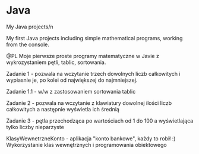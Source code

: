 # Java
My Java projects/n

My first Java projects including simple mathematical programs, working from the console.

@PL Moje pierwsze proste programy matematyczne w Javie z wykrozystaniem pętli, tablic, sortowania.

<p>Zadanie 1 - pozwala na wczytanie trzech dowolnych liczb całkowitych i wypiasnie je, po kolei od największej do najmniejszej.</p>
<p>Zadanie 1.1 - w/w z zastosowaniem sortowania tablic </p>
<p>Zadanie 2 - pozwala na wczytanie z klawiatury dowolnej ilości liczb całkowitych a następnie wyświetla ich średnią</p>
<p>Zadanie 3 - pętla przechodząca po wartościach od 1 do 100 a wyświetlająca tylko liczby nieparzyste</p>
<p>KlasyWewnetrzneKonto - aplikacja "konto bankowe", każdy to robił :) Wykorzystanie klas wewnętrznych i programowania obiektowego</p>
